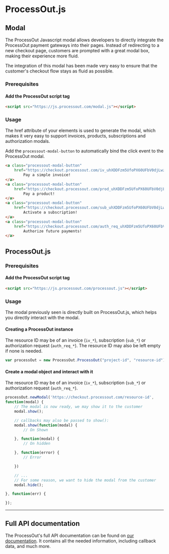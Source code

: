 ProcessOut.js
=====================

Modal
----------------

The ProcessOut Javascript modal allows developers to directly integrate the ProcessOut
payment gateways into their pages. Instead of redirecting to a new checkout page,
customers are prompted with a great modal box, making their experience more
fluid.

The integration of this modal has been made very easy to ensure that the customer's
checkout flow stays as fluid as possible.

### Prerequisites

#### Add the ProcessOut script tag
``` html
<script src="https://js.processout.com/modal.js"></script>
```

### Usage

The href attribute of your elements is used to generate the modal, which makes
it very easy to support invoices, products, subscriptions and authorization 
modals.

Add the `processout-modal-button` to automatically bind the click event to
the ProcessOut modal.

``` html
<a class="processout-modal-button"
	href="https://checkout.processout.com/iv_uhXDDFzm5UfoPX60UFbV0djLwzOpr4F2">
		Pay a simple invoice!
</a>
<a class="processout-modal-button"
	href="https://checkout.processout.com/prod_uhXDDFzm5UfoPX60UFbV0djLwzOpr4F2">
		Pay a product!
</a>
<a class="processout-modal-button"
	href="https://checkout.processout.com/sub_uhXDDFzm5UfoPX60UFbV0djLwzOpr4F2">
		Activate a subscription!
</a>
<a class="processout-modal-button"
	href="https://checkout.processout.com/auth_req_uhXDDFzm5UfoPX60UFbV0djLwzOpr4F2">
		Authorize future payments!
</a>
```

ProcessOut.js
-------------

### Prerequisites

#### Add the ProcessOut script tag
``` html
<script src="https://js.processout.com/processout.js"></script>
```

### Usage

The modal previously seen is directly built on ProcessOut.js, which helps you directly interact with the modal.

#### Creating a ProcessOut instance

The resource ID may be of an invoice (`iv_*`), subscription (`sub_*`) or authorization request (`auth_req_*`).
The resource ID may also be left empty if none is needed.

```js
var processOut = new ProcessOut.ProcessOut("project-id", "resource-id");
```

#### Create a modal object and interact with it

The resource ID may be of an invoice (`iv_*`), subscription (`sub_*`) or authorization request (`auth_req_*`).

```js
processOut.newModal('https://checkout.processout.com/resource-id',
function(modal) {
	// The modal is now ready, we may show it to the customer
	modal.show();

	// callbacks may also be passed to show():
	modal.show(function(modal) {
		// On Shown

	}, function(modal) {
		// On hidden

	}, function(error) {
		// Error

	})

	// ...
	// For some reason, we want to hide the modal from the customer
	modal.hide();

}, function(err) {

});
```

-------------------------

Full API documentation
----------------------

The ProcessOut's full API documentation can be found on [our documentation](https://docs.processout.com). It contains all the needed information, including callback data, and much more.
